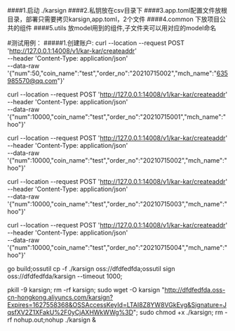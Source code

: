 

####1.启动 ./karsign
####2.私钥放在csv目录下
####3.app.toml配置文件放根目录，部署只需要拷贝karsign,app.toml，2个文件
####4.common 下放项目公共的组件
####5.utils 放model用到的组件,子文件夹可以用对应的model命名

#测试用例：
#####1.创建账户:
curl --location --request POST 'http://127.0.0.1:14008/v1/kar-kar/createaddr' \
--header 'Content-Type: application/json' \
--data-raw '{"num":50,"coin_name":"test","order_no":"20210715002","mch_name":"635985570@qq.com"}'

curl --location --request POST 'http://127.0.0.1:14008/v1/kar-kar/createaddr' \
--header 'Content-Type: application/json' \
--data-raw '{"num":10000,"coin_name":"test","order_no":"20210715001","mch_name":"hoo"}'

curl --location --request POST 'http://127.0.0.1:14008/v1/kar-kar/createaddr' \
--header 'Content-Type: application/json' \
--data-raw '{"num":10000,"coin_name":"test","order_no":"20210715002","mch_name":"hoo"}'


curl --location --request POST 'http://127.0.0.1:14008/v1/kar-kar/createaddr' \
--header 'Content-Type: application/json' \
--data-raw '{"num":10000,"coin_name":"test","order_no":"20210715003","mch_name":"hoo"}'


curl --location --request POST 'http://127.0.0.1:14008/v1/kar-kar/createaddr' \
--header 'Content-Type: application/json' \
--data-raw '{"num":10000,"coin_name":"test","order_no":"20210715004","mch_name":"hoo"}'


go build;ossutil cp -f ./karsign  oss://dfdfedfda;ossutil sign oss://dfdfedfda/karsign    --timeout 1000;

pkill -9 karsign;
rm -rf karsign;
sudo wget -O karsign  "http://dfdfedfda.oss-cn-hongkong.aliyuncs.com/karsign?Expires=1627558368&OSSAccessKeyId=LTAI8Z8YW8VGkEvg&Signature=JqsfXV2Z1XFakU%2F0yCjAXHWkWWg%3D";
sudo chmod +x ./karsign;
rm -rf nohup.out;nohup ./karsign &